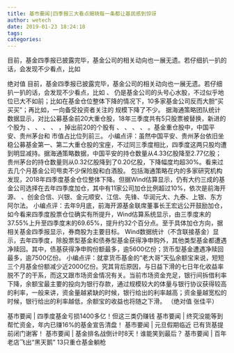 ```yaml
---
title: 基市要闻|四季报三大看点揭晓每一条都让基民感到惊讶
author: wetech
date: 2019-01-23 18:24:18
tags: 
categories: 
---
```

目前，基金四季报已披露完毕，基金公司的相关动向也一展无遗。若仔细扒一扒的话，会发现不少看点，比如
<!-- more -->
绝对值
目前，基金四季报已披露完毕，基金公司的相关动向也一展无遗。若仔细扒一扒的话，会发现不少看点，比如
、
仍是基金公司的头号心水股，不过似乎地位已大不如前；比如在基金仓位整体下降的情况下，10多家基金公司反而大胆“买买买”；再比如，一向备受投资者关注的
规模下降了不少。
据海通策略团队统计数据显示，对比公募基金前20大重仓股，18年三季度共有5只股票被替换，新进的个股为
、
、
、
、
，掉出前20的个股有
、
、
、
、
。基金重仓股中，中国平安、贵州茅台和
市值占比位列前三。
小编点评：虽然中国平安、贵州茅台依旧坐稳公募基金第一、第二大重仓股的宝座，不过同三季度相比，四季度这两只股均遭到明显减持。据海通策略数据，中国平安的持仓数量从4.33亿股降至2.77亿股；贵州茅台的持仓数量则从0.32亿股降到了0.20亿股，下降幅度均超30%。看来过去几个月基金公司甩卖不少保险股和白酒股。
包括海通策略在内的多家研究机构发现，2018年四季度基金仓位整体下降。但据Wind估算显示，仍有大约三成的基金公司选择在去年四季度加仓，其中有11家公司加仓比例超过10%，依次是前海开源、
、创金合信、兴银、金元顺安、江信、先锋、华润元大、九泰、上银、东方阿尔法。
小编点评：去年9月底，前海开源基金联席董事长王宏远公开鼓励加仓，如今看来四季度股票仓位确实有所提升，Wind估算系统显示，由三季度末的37.55%上升至四季度末的69.65%，提升约32个百分点。至于具体加仓方向，据相关基金四季报显示，券商股为主要目标。
Wind数据统计（不含联接基金）显示，去年四季度，除股票型基金和债券型基金获得净申购外，其他类型基金都遭遇净赎回。其中，债基获得净申购份额最多，逾5600亿份；货币型基金遭遇净赎回最多，逾7500亿份。
小编点评：就拿货币基金的“老大哥”天弘余额宝来说，短短三个月基金份额减少近2000亿份。究其背后原因，与日益下滑的七日年化收益率脱不了的干系，而这又跟市场资金情况有关。当前市场资金充足，银行间拆借利率下降，余额宝最主要的投向为银行存款，通过规模较大的体量与银行协议获得较高的利率，一般来讲，资金量越紧缺的时候，银行给出的利率越高；资金量越宽松的时候，银行给出的利率越低，余额宝的收益也将随之下滑。
（绝对值 张佳平）
 
 
基市要闻 | 四季度基金亏损1400多亿！但这三类仍赚钱
基市要闻 | 终究没能等到帮忙资金，年内已赚16%的基金宣告清盘！
基市要闻 | 元旦假期临近 已有货基提前闭门谢客！
基市要闻 | 基金排名战倒计时8天！谁能笑到最后？
基市要闻 | 百年老店飞出“黑天鹅” 13只重仓基金躺枪

